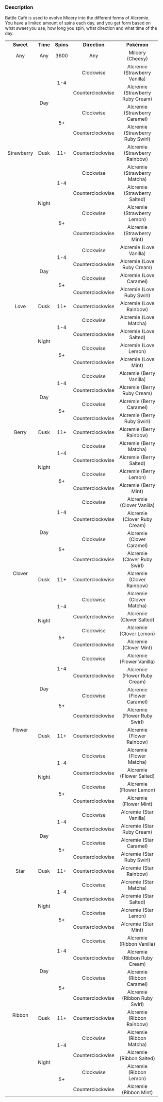 ### Description
Battle Café is used to evolve Micery into the different forms of Alcremie.
You have a limited amount of spins each day, and you get form based on what sweet you use,
how long you spin, what direction and what time of the day.

<table>
    <tr align="center">
        <td><b>Sweet</b></td>
        <td><b>Time</b></td>
        <td><b>Spins</b></td>
        <td><b>Direction</b></td>
        <td><b>Pokémon</b></td>
    </tr>
    <tr align="center">
        <td>Any</td>
        <td>Any</td>
        <td>3600</td>
        <td>Any</td>
        <td>Milcery (Cheesy)</td>
    </tr>
    <tr align="center">
        <td rowspan="9">Strawberry</td>
        <td rowspan="4">Day</td>
        <td rowspan="2">1-4</td>
        <td>Clockwise</td>
        <td>Alcremie (Strawberry Vanilla)</td>
    </tr>
    <tr align="center">
        <td>Counterclockwise</td>
        <td>Alcremie (Strawberry Ruby Cream)</td>
    </tr>
    <tr align="center">
        <td rowspan="2">5+</td>
        <td>Clockwise</td>
        <td>Alcremie (Strawberry Caramel)</td>
    </tr>
    <tr align="center">
        <td>Counterclockwise</td>
        <td>Alcremie (Strawberry Ruby Swirl)</td>
    </tr>
    <tr align="center">
        <td>Dusk</td>
        <td>11+</td>
        <td>Counterclockwise</td>
        <td>Alcremie (Strawberry Rainbow)</td>
    </tr>
    <tr align="center">
        <td rowspan="4">Night</td>
        <td rowspan="2">1-4</td>
        <td>Clockwise</td>
        <td>Alcremie (Strawberry Matcha)</td>
    </tr>
    <tr align="center">
        <td>Counterclockwise</td>
        <td>Alcremie (Strawberry Salted)</td>
    </tr>
    <tr align="center">
        <td rowspan="2">5+</td>
        <td>Clockwise</td>
        <td>Alcremie (Strawberry Lemon)</td>
    </tr>
    <tr align="center">
        <td>Counterclockwise</td>
        <td>Alcremie (Strawberry Mint)</td>
    </tr>
    <tr align="center">
        <td rowspan="9">Love</td>
        <td rowspan="4">Day</td>
        <td rowspan="2">1-4</td>
        <td>Clockwise</td>
        <td>Alcremie (Love Vanilla)</td>
    </tr>
    <tr align="center">
        <td>Counterclockwise</td>
        <td>Alcremie (Love Ruby Cream)</td>
    </tr>
    <tr align="center">
        <td rowspan="2">5+</td>
        <td>Clockwise</td>
        <td>Alcremie (Love Caramel)</td>
    </tr>
    <tr align="center">
        <td>Counterclockwise</td>
        <td>Alcremie (Love Ruby Swirl)</td>
    </tr>
    <tr align="center">
        <td>Dusk</td>
        <td>11+</td>
        <td>Counterclockwise</td>
        <td>Alcremie (Love Rainbow)</td>
    </tr>
    <tr align="center">
        <td rowspan="4">Night</td>
        <td rowspan="2">1-4</td>
        <td>Clockwise</td>
        <td>Alcremie (Love Matcha)</td>
    </tr>
    <tr align="center">
        <td>Counterclockwise</td>
        <td>Alcremie (Love Salted)</td>
    </tr>
    <tr align="center">
        <td rowspan="2">5+</td>
        <td>Clockwise</td>
        <td>Alcremie (Love Lemon)</td>
    </tr>
    <tr align="center">
        <td>Counterclockwise</td>
        <td>Alcremie (Love Mint)</td>
    </tr>
    <tr align="center">
        <td rowspan="9">Berry</td>
        <td rowspan="4">Day</td>
        <td rowspan="2">1-4</td>
        <td>Clockwise</td>
        <td>Alcremie (Berry Vanilla)</td>
    </tr>
    <tr align="center">
        <td>Counterclockwise</td>
        <td>Alcremie (Berry Ruby Cream)</td>
    </tr>
    <tr align="center">
        <td rowspan="2">5+</td>
        <td>Clockwise</td>
        <td>Alcremie (Berry Caramel)</td>
    </tr>
    <tr align="center">
        <td>Counterclockwise</td>
        <td>Alcremie (Berry Ruby Swirl)</td>
    </tr>
    <tr align="center">
        <td>Dusk</td>
        <td>11+</td>
        <td>Counterclockwise</td>
        <td>Alcremie (Berry Rainbow)</td>
    </tr>
    <tr align="center">
        <td rowspan="4">Night</td>
        <td rowspan="2">1-4</td>
        <td>Clockwise</td>
        <td>Alcremie (Berry Matcha)</td>
    </tr>
    <tr align="center">
        <td>Counterclockwise</td>
        <td>Alcremie (Berry Salted)</td>
    </tr>
    <tr align="center">
        <td rowspan="2">5+</td>
        <td>Clockwise</td>
        <td>Alcremie (Berry Lemon)</td>
    </tr>
    <tr align="center">
        <td>Counterclockwise</td>
        <td>Alcremie (Berry Mint)</td>
    </tr>
    <tr align="center">
        <td rowspan="9">Clover</td>
        <td rowspan="4">Day</td>
        <td rowspan="2">1-4</td>
        <td>Clockwise</td>
        <td>Alcremie (Clover Vanilla)</td>
    </tr>
    <tr align="center">
        <td>Counterclockwise</td>
        <td>Alcremie (Clover Ruby Cream)</td>
    </tr>
    <tr align="center">
        <td rowspan="2">5+</td>
        <td>Clockwise</td>
        <td>Alcremie (Clover Caramel)</td>
    </tr>
    <tr align="center">
        <td>Counterclockwise</td>
        <td>Alcremie (Clover Ruby Swirl)</td>
    </tr>
    <tr align="center">
        <td>Dusk</td>
        <td>11+</td>
        <td>Counterclockwise</td>
        <td>Alcremie (Clover Rainbow)</td>
    </tr>
    <tr align="center">
        <td rowspan="4">Night</td>
        <td rowspan="2">1-4</td>
        <td>Clockwise</td>
        <td>Alcremie (Clover Matcha)</td>
    </tr>
    <tr align="center">
        <td>Counterclockwise</td>
        <td>Alcremie (Clover Salted)</td>
    </tr>
    <tr align="center">
        <td rowspan="2">5+</td>
        <td>Clockwise</td>
        <td>Alcremie (Clover Lemon)</td>
    </tr>
    <tr align="center">
        <td>Counterclockwise</td>
        <td>Alcremie (Clover Mint)</td>
    </tr>
    <tr align="center">
        <td rowspan="9">Flower</td>
        <td rowspan="4">Day</td>
        <td rowspan="2">1-4</td>
        <td>Clockwise</td>
        <td>Alcremie (Flower Vanilla)</td>
    </tr>
    <tr align="center">
        <td>Counterclockwise</td>
        <td>Alcremie (Flower Ruby Cream)</td>
    </tr>
    <tr align="center">
        <td rowspan="2">5+</td>
        <td>Clockwise</td>
        <td>Alcremie (Flower Caramel)</td>
    </tr>
    <tr align="center">
        <td>Counterclockwise</td>
        <td>Alcremie (Flower Ruby Swirl)</td>
    </tr>
    <tr align="center">
        <td>Dusk</td>
        <td>11+</td>
        <td>Counterclockwise</td>
        <td>Alcremie (Flower Rainbow)</td>
    </tr>
    <tr align="center">
        <td rowspan="4">Night</td>
        <td rowspan="2">1-4</td>
        <td>Clockwise</td>
        <td>Alcremie (Flower Matcha)</td>
    </tr>
    <tr align="center">
        <td>Counterclockwise</td>
        <td>Alcremie (Flower Salted)</td>
    </tr>
    <tr align="center">
        <td rowspan="2">5+</td>
        <td>Clockwise</td>
        <td>Alcremie (Flower Lemon)</td>
    </tr>
    <tr align="center">
        <td>Counterclockwise</td>
        <td>Alcremie (Flower Mint)</td>
    </tr>
    <tr align="center">
        <td rowspan="9">Star</td>
        <td rowspan="4">Day</td>
        <td rowspan="2">1-4</td>
        <td>Clockwise</td>
        <td>Alcremie (Star Vanilla)</td>
    </tr>
    <tr align="center">
        <td>Counterclockwise</td>
        <td>Alcremie (Star Ruby Cream)</td>
    </tr>
    <tr align="center">
        <td rowspan="2">5+</td>
        <td>Clockwise</td>
        <td>Alcremie (Star Caramel)</td>
    </tr>
    <tr align="center">
        <td>Counterclockwise</td>
        <td>Alcremie (Star Ruby Swirl)</td>
    </tr>
    <tr align="center">
        <td>Dusk</td>
        <td>11+</td>
        <td>Counterclockwise</td>
        <td>Alcremie (Star Rainbow)</td>
    </tr>
    <tr align="center">
        <td rowspan="4">Night</td>
        <td rowspan="2">1-4</td>
        <td>Clockwise</td>
        <td>Alcremie (Star Matcha)</td>
    </tr>
    <tr align="center">
        <td>Counterclockwise</td>
        <td>Alcremie (Star Salted)</td>
    </tr>
    <tr align="center">
        <td rowspan="2">5+</td>
        <td>Clockwise</td>
        <td>Alcremie (Star Lemon)</td>
    </tr>
    <tr align="center">
        <td>Counterclockwise</td>
        <td>Alcremie (Star Mint)</td>
    </tr>
    <tr align="center">
        <td rowspan="9">Ribbon</td>
        <td rowspan="4">Day</td>
        <td rowspan="2">1-4</td>
        <td>Clockwise</td>
        <td>Alcremie (Ribbon Vanilla)</td>
    </tr>
    <tr align="center">
        <td>Counterclockwise</td>
        <td>Alcremie (Ribbon Ruby Cream)</td>
    </tr>
    <tr align="center">
        <td rowspan="2">5+</td>
        <td>Clockwise</td>
        <td>Alcremie (Ribbon Caramel)</td>
    </tr>
    <tr align="center">
        <td>Counterclockwise</td>
        <td>Alcremie (Ribbon Ruby Swirl)</td>
    </tr>
    <tr align="center">
        <td>Dusk</td>
        <td>11+</td>
        <td>Counterclockwise</td>
        <td>Alcremie (Ribbon Rainbow)</td>
    </tr>
    <tr align="center">
        <td rowspan="4">Night</td>
        <td rowspan="2">1-4</td>
        <td>Clockwise</td>
        <td>Alcremie (Ribbon Matcha)</td>
    </tr>
    <tr align="center">
        <td>Counterclockwise</td>
        <td>Alcremie (Ribbon Salted)</td>
    </tr>
    <tr align="center">
        <td rowspan="2">5+</td>
        <td>Clockwise</td>
        <td>Alcremie (Ribbon Lemon)</td>
    </tr>
    <tr align="center">
        <td>Counterclockwise</td>
        <td>Alcremie (Ribbon Mint)</td>
    </tr>
</table>
